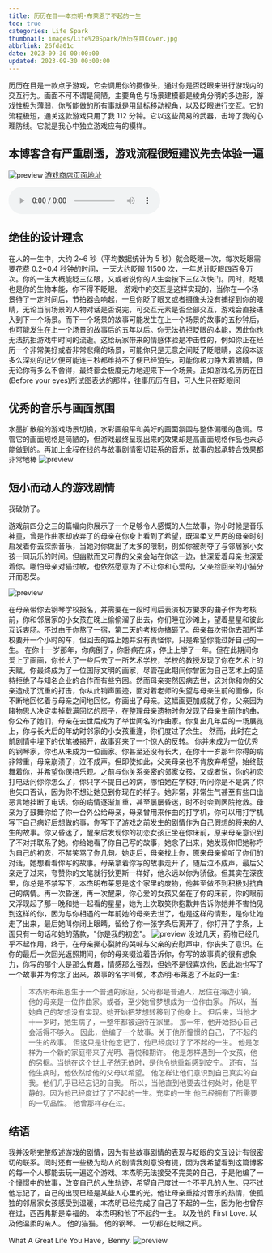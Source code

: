 ```yaml
---
title: 历历在目——本杰明·布莱恩了不起的一生
toc: true
categories: Life Spark
thumbnail: images/Life%20Spark/历历在目Cover.jpg
abbrlink: 26fda01c
date: 2023-09-30 00:00:00
updated: 2023-09-30 00:00:00
---
```


历历在目是一款点子游戏，它会调用你的摄像头，通过你是否眨眼来进行游戏内的交互行为。画面不可不谓是简陋，主要角色与场景建模都是棱角分明的多边形，游戏性极为薄弱，你所能做的所有事就是用鼠标移动视角，以及眨眼进行交互。它的流程极短，通关这款游戏只用了我 112 分钟。它以这些简易的武器，击垮了我的心理防线。它就是我心中独立游戏应有的模样。
<!--more-->

## 本博客含有严重剧透，游戏流程很短建议先去体验一遍

![preview](images/Life%20Spark/历历在目Cover.jpg)
[游戏商店页面地址](https://store.steampowered.com/app/1082430/_/)

<audio src="http://7erry.com/audio/历历在目/历历在目.mp3" id="dd" autoplay="autoplay" controls="controls" loop="loop" preload="auto"> </audio>

## 绝佳的设计理念

在人的一生中，大约 2\~6 秒（平均数据统计为 5 秒）就会眨眼一次，每次眨眼需要花费 0.2\~0.4 秒钟的时间，一天大约眨眼 11500 次，一年总计眨眼四百多万次。你的一生大概能眨三亿眼，又或者说你的人生会按下三亿次快门。同时，眨眼也是你的生物本能，你不得不眨眼。
游戏中的交互是这样实现的，当你在一个场景待了一定时间后，节拍器会响起，一旦你眨了眼又或者摄像头没有捕捉到你的眼睛，无论当前场景的人物对话是否说完，可交互元素是否全部交互，游戏会直接进入到下一个场景。而下一个场景的故事可能发生在上一个场景的故事的五秒钟后，也可能发生在上一个场景的故事后的五年以后。你无法抗拒眨眼的本能，因此你也无法抗拒游戏中时间的流逝。这给玩家带来的情感体验是冲击性的，例如你正在经历一个非常美好或者非常悲痛的场景，可能你只是无意之间眨了眨眼睛，这段本该多么深刻的记忆便可能连三秒都维持不了便已经消失，可能你极力睁大着眼睛，但无论你有多么不舍得，最终都会极度无力地迎来下一个场景。正如游戏名历历在目(Before your eyes)所试图表达的那样，往事历历在目，可人生只在眨眼间

## 优秀的音乐与画面氛围

水墨扩散般的游戏场景切换，水彩画般平和美好的画面氛围与整体偏暖的色调。尽管它的画面规格是简陋的，但游戏最终呈现出来的效果却是高画面规格作品也未必能做到的。再加上全程在线的与故事剧情密切联系的音乐，故事的起承转合效果都非常地棒
![preview](images/Life%20Spark/历历在目1.png)

## 短小而动人的游戏剧情

我破防了。

游戏前四分之三的篇幅向你展示了一个足够令人感慨的人生故事，你小时候是音乐神童，曾是作曲家却放弃了的母亲在你身上看到了希望，既温柔又严厉的母亲时刻启发着你去探索音乐，当她对你做出了太多的限制，例如你被剥夺了与邻居家小女孩一同玩乐的时间。但幽默而又可靠的父亲会站在你这一边，他深爱着母亲也深爱着你。哪怕母亲对猫过敏，也依然愿意为了不让你和心爱的，父亲捡回来的小猫分开而忍受。

![preview](images/Life%20Spark/历历在目2.png)

在母亲带你去钢琴学校报名，并需要在一段时间后表演校方要求的曲子作为考核前，你和邻居家的小女孩在晚上偷偷溜了出去，你们睡在沙滩上，望着星星和彼此互诉衷肠。不过由于你熬了一宿，第二天的考核你搞砸了。母亲每次带你去那所学校要开一个小时的车，但回去的路上她并没有责怪你，只是希望你能过好自己的一生。
在你十一岁那年，你病倒了，你卧病在床，停止上学了一年。但在此期间你爱上了画画，你长大了一些后去了一所艺术学校，学校的教授发现了你在艺术上的天赋，你最终成为了一位国际文明的画家，尽管在此期间你曾因为自己艺术上的坚持拒绝了与知名企业的合作而有些穷困。然而母亲突然因病去世，这对你和你的父亲造成了沉重的打击，你从此销声匿迹，面对着老师的失望与母亲生前的画像，你不断地回忆着与母亲之间地回忆，你画出了母亲。这幅画更加成就了你，父亲因为睹物思人决定卖掉载满回忆的房子，在整理母亲遗物时你发现了母亲生前作的曲，你公布了她们，母亲在去世后成为了举世闻名的作曲家。你复出几年后的一场展览上，你与长大后的年幼时邻家的小女孩重逢，你们度过了余生。
然而，此时在之前剧情中埋下的伏笔被揭开，故事迎来了一个惊人的反转。
你并未成为一位优秀的钢琴家，你也从未成为一位画家。你甚至还没有长大，在你十一岁那年你得的病非常重，母亲崩溃了，泣不成声。但即使如此，父亲母亲也不肯放弃希望，始终鼓舞着你，并希望你保持乐观。之前与你关系亲密的邻家女孩，又或者说，你的初恋打电话问你你怎么了，你只字不提自己的病，哪怕她在学校打听问你是不是病了你也矢口否认，因为你不想让她见到你现在的样子。她非常，非常生气甚至有些口出恶言地挂断了电话。你的病情逐渐加重，甚至屡屡昏迷，时不时会到医院抢救。母亲为了鼓舞你给了你一台外公给母亲，母亲曾用来作曲的打字机，你可以用打字机写下自己病好后想做的事，你写下了游戏之前发生的剧情作为自己假想的将来的人生的故事。你又昏迷了，醒来后发现你的初恋女孩正坐在你床前，原来母亲意识到了不对并联系了她。你给她看了你自己写的故事，她念了出来，她发现你把她称呼为自己的初恋，不禁笑骂了你几句。她走后，母亲找上你，原来母亲偷听了你们的对话，她想看看你写的故事。母亲拿着你写的故事走开了，随后泣不成声，最后父亲走了过来，夸赞你的文笔就行狄更斯一样好，他永远以你为骄傲。但其实在深夜里，你总是不禁写下，本杰明布莱恩是这个家里的废物，他甚至做不到积极对抗自己的病情。再一次昏迷，再一次醒来，你心爱的女孩又坐在了你的床前，你的眼前又浮现起了那一晚和她一起看的星星，她为上次取笑你抱歉并告诉你她并不害怕见到这样的你，因为与你相遇的一年前她的母亲去世了，也是这样的情形，是你让她走了出来，最后她叫你闭上眼睛，留给了你一张字条后离开了，你打开了字条，上面只有一句话和她的落款，"你是我的初恋"。
![preview](images/Life%20Spark/历历在目Firstlove.jpg)
没过几天，药物已经几乎不起作用，终于，在母亲撕心裂肺的哭喊与父亲的安慰声中，你丧失了意识。在你的最后一次回光返照期间，你的母亲啜泣着告诉你，你写的故事真的很有想象力，你写的那个人是那么有趣，情感那么强烈，但她不是很喜欢他，因此她也写了一个故事并为你念了出来，故事的名字叫做，本杰明·布莱恩了不起的一生:

>本杰明布莱恩生于一个普通的家庭，父母都是普通人，居住在海边小镇。
>他的母亲是一位作曲家。或者，至少她曾梦想成为一位作曲家。
>所以，当她自己的梦想没有实现。她开始把梦想转移到了他身上。
>但后来，当他才十一岁时，她生病了，一整年都被迫待在家里。
>那一年，他开始担心自己会活得不够久。
>因此，他编了一个故事。关于他所憧憬的自己，了不起的一生的故事。
>但这只是让他忘记了，他已经度过了了不起的一生。
>他是怎样为一个新的家庭带来了光明、喜悦和期许。
>他是怎样遇到一个女孩，他的另据。当她在这个世上孑然无依时，是他令她重新感到安宁。
>还有，当他生病时，他依然给他的父母以希望。
>他怎样让他们意识到自己真实的自我。他们几乎已经忘记的自我。
>所以，当他直到他要去往何处时，他是平静的。因为他已经度过了了不起的一生。充实的一生
>他已经拥有了所需要的一切品性。
>他曾那样存在过。

## 结语

我并没哟完整叙述游戏的剧情，因为有些故事剧情的表现与眨眼的交互设计有很密切的联系。同时还有一些极为动人的剧情我刻意没有提，因为我希望看到这篇博客的每一个人都能去玩一遍这个游戏。本杰明无法接受不完美的自己，于是他编了一个憧憬中的故事，改变自己的人生轨迹，希望自己度过一个不平凡的人生。只不过他忘记了，自己的出现已经是某些人心里的光。他让母亲重拾对音乐的热情，使孤独的邻居家女孩感受到温暖，本杰明已经完成了自己了不起的一生，因为他也曾存在过，西西弗斯是幸福的。
本杰明和他了不起的一生。
以及他的 First Love.
以及他温柔的亲人。
他的猫猫。
他的钢琴。
一切都在眨眼之间。

What A Great Life You Have，Benny.
![preview](images/Life%20Spark/历历在目End.jpg)
